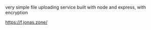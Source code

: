 very simple file uploading service built with node and express, with encryption

https://f.jonas.zone/
